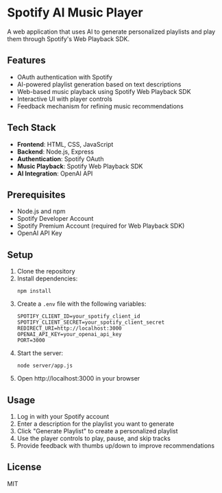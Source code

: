 # Spotify AI Music Player

A web application that uses AI to generate personalized playlists and play them through Spotify's Web Playback SDK.

## Features

- OAuth authentication with Spotify
- AI-powered playlist generation based on text descriptions
- Web-based music playback using Spotify Web Playback SDK
- Interactive UI with player controls
- Feedback mechanism for refining music recommendations

## Tech Stack

- **Frontend**: HTML, CSS, JavaScript
- **Backend**: Node.js, Express
- **Authentication**: Spotify OAuth
- **Music Playback**: Spotify Web Playback SDK
- **AI Integration**: OpenAI API

## Prerequisites

- Node.js and npm
- Spotify Developer Account
- Spotify Premium Account (required for Web Playback SDK)
- OpenAI API Key

## Setup

1. Clone the repository
2. Install dependencies:
   ```
   npm install
   ```
3. Create a `.env` file with the following variables:
   ```
   SPOTIFY_CLIENT_ID=your_spotify_client_id
   SPOTIFY_CLIENT_SECRET=your_spotify_client_secret
   REDIRECT_URI=http://localhost:3000
   OPENAI_API_KEY=your_openai_api_key
   PORT=3000
   ```
4. Start the server:
   ```
   node server/app.js
   ```
5. Open http://localhost:3000 in your browser

## Usage

1. Log in with your Spotify account
2. Enter a description for the playlist you want to generate
3. Click "Generate Playlist" to create a personalized playlist
4. Use the player controls to play, pause, and skip tracks
5. Provide feedback with thumbs up/down to improve recommendations

## License

MIT
